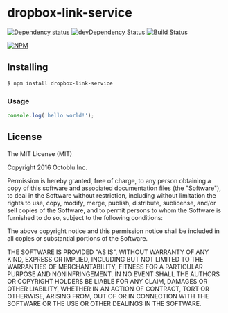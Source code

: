 # dropbox-link-service

[![Dependency status](http://img.shields.io/david/octoblu/dropbox-link-service.svg?style=flat)](https://david-dm.org/octoblu/dropbox-link-service)
[![devDependency Status](http://img.shields.io/david/dev/octoblu/dropbox-link-service.svg?style=flat)](https://david-dm.org/octoblu/dropbox-link-service#info=devDependencies)
[![Build Status](http://img.shields.io/travis/octoblu/dropbox-link-service.svg?style=flat&branch=master)](https://travis-ci.org/octoblu/dropbox-link-service)

[![NPM](https://nodei.co/npm/dropbox-link-service.svg?style=flat)](https://npmjs.org/package/dropbox-link-service)

## Installing

```bash
$ npm install dropbox-link-service
```

### Usage

```javascript
console.log('hello world!');
```

## License

The MIT License (MIT)

Copyright 2016 Octoblu Inc.

Permission is hereby granted, free of charge, to any person obtaining a copy
of this software and associated documentation files (the "Software"), to deal
in the Software without restriction, including without limitation the rights
to use, copy, modify, merge, publish, distribute, sublicense, and/or sell
copies of the Software, and to permit persons to whom the Software is
furnished to do so, subject to the following conditions:

The above copyright notice and this permission notice shall be included in
all copies or substantial portions of the Software.

THE SOFTWARE IS PROVIDED "AS IS", WITHOUT WARRANTY OF ANY KIND, EXPRESS OR
IMPLIED, INCLUDING BUT NOT LIMITED TO THE WARRANTIES OF MERCHANTABILITY,
FITNESS FOR A PARTICULAR PURPOSE AND NONINFRINGEMENT. IN NO EVENT SHALL THE
AUTHORS OR COPYRIGHT HOLDERS BE LIABLE FOR ANY CLAIM, DAMAGES OR OTHER
LIABILITY, WHETHER IN AN ACTION OF CONTRACT, TORT OR OTHERWISE, ARISING FROM,
OUT OF OR IN CONNECTION WITH THE SOFTWARE OR THE USE OR OTHER DEALINGS IN
THE SOFTWARE.
